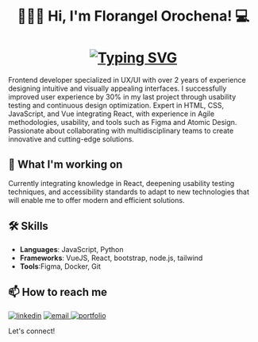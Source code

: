 <h1 align="center"> 👩🏻‍💻 Hi, I'm Florangel Orochena! 💻</h1>

<h1 align="center">
<a href="https://git.io/typing-svg"><img src="https://readme-typing-svg.demolab.com?font=Roboto&size=25&pause=1000&color=2EC227&center=true&vCenter=true&width=435&lines=FrontEnd+Developer;UX+/+UI+Designer" alt="Typing SVG" /></a>
</h1>

Frontend developer specialized in UX/UI with over 2 years of experience designing intuitive and visually appealing interfaces. I successfully improved user experience by 30% in my last project through usability testing and continuous design optimization. Expert in HTML, CSS, JavaScript, and Vue integrating React, with experience in Agile methodologies, usability, and tools such as Figma and Atomic Design. Passionate about collaborating with multidisciplinary teams to create innovative and cutting-edge solutions.

## 🚀 What I'm working on

Currently integrating knowledge in React, deepening usability testing techniques, and accessibility standards to adapt to new technologies that will enable me to offer modern and efficient solutions.

## 🛠 Skills

- **Languages**: JavaScript, Python
- **Frameworks**: VueJS, React, bootstrap, node.js, tailwind
- **Tools**:Figma, Docker, Git


## 📫 How to reach me

<a href="https://www.linkedin.com/in/f-orochena2609" target="_blank" rel="noopener noreferrer">
<img title="linkedin" src="https://img.shields.io/badge/LinkedIn-0077B5?style=for-the-badge&logo=linkedin&logoColor=white" /></a>

<a href="flory26991@gmail.com">
<img title="email" src="https://img.shields.io/badge/just%20the%20message-8A2BE" /> </a>

<a href="###" target="_blank" rel="noopener noreferrer">
<img title="portfolio" src="" />
</a>


Let's connect!
